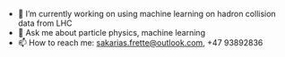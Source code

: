
- 🔭 I’m currently working on using machine learning on hadron collision data from LHC
- 💬 Ask me about particle physics, machine learning
- 📫 How to reach me: sakarias.frette@outlook.com, +47 93892836

